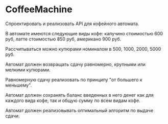# CoffeeMachine
Спроектировать и реализовать API для кофейного автомата.

В автомате имеются следующие виды кофе: капучино стоимостью 600 руб, латте стоимостью 850 руб, американо 900 руб.

Рассчитываться можно купюрами номиналом в 500, 1000, 2000, 5000 руб.

Автомат должен возвращать сдачу равномерно, крупными или мелкими купюрами.

Равномерную сдачу реализовать по принципу "от большего к меньшему".

Автомат должен сохранять баланс введенных в него денег как для каждого вида кофе, так и общую сумму по всем видам кофе.

Автомат должен реализовывать оптимальный алгоритм по выдаче сдачи.